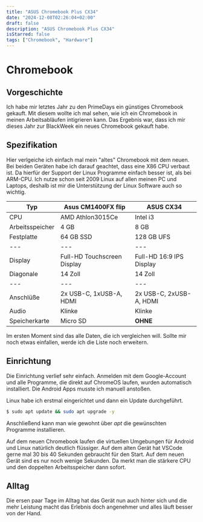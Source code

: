 ```yaml
---
title: "ASUS Chromebook Plus CX34"
date: "2024-12-08T02:26:04+02:00"
draft: false
description: "ASUS Chromebook Plus CX34"
isStarred: false
tags: ["Chromebook", "Hardware"]
---
```


# Chromebook

## Vorgeschichte

Ich habe mir letztes Jahr zu den PrimeDays ein günstiges Chromebook gekauft.
Mit diesem wollte ich mal sehen, wie ich ein Chromebook in meinen
Arbeitsabläufen intigrieren kann. Das Ergebnis war, dass ich mir dieses Jahr
zur BlackWeek ein neues Chromebook gekauft habe.

## Spezifikation

Hier verlgeiche ich einfach mal mein "altes" Chromebook mit dem neuen.
Bei beiden Geräten habe ich darauf geachtet, dass eine X86 CPU verbaut ist.
Da hierfür der Support der Linux Programme einfach besser ist, als bei ARM-CPU.
Ich nutze schon seit 2009 Linux auf allen meinen PC und Laptops, deshalb ist mir
die Unterstützung der Linux Software auch so wichtig.

| **Typ**         | Asus CM1400FX flip | ASUS CX34 |
| --------------- | ------------- | --------- |
| CPU             | AMD Athlon3015Ce | Intel i3|
| Arbeitsspeicher | 4 GB          | 8 GB |
| Festplatte      | 64 GB SSD     | 128 GB UFS |
| ---             | ---           | ---       |
| Display         | Full-HD Touchscreen Display | Full-HD 16:9 IPS Display |
| Diagonale       | 14 Zoll       | 14 Zoll |
| ---             | ---           | ---       |
| Anschlüße       | 2x USB-C, 1xUSB-A, HDMI | 2x USB-C, 2xUSB-A, HDMI |
| Audio       | Klinke | Klinke |
| Speicherkarte   | Micro SD | **OHNE** |

Im ersten Moment sind das alle Daten, die ich vergleichen will.
Sollte mir noch etwas einfallen, werde ich die Liste noch erweitern.

## Einrichtung
Die Einrichtung verlief sehr einfach. Anmelden mit dem Google-Account
und alle Programme, die direkt auf ChromeOS laufen, wurden automatisch
installiert. Die Android Apps musste ich manuell anstoßen.

Linux habe ich erstmal eingerichtet und dann ein Update durchgeführt.
 ```bash
$ sudo apt update && sudo apt upgrade -y
 ```

 Anschließend kann man wie gewohnt über *apt* die gewünschten
 Programme installieren.

 Auf dem neuen Chromebook laufen die virtuellen Umgebungen für
 Android und Linux natürlich deutlich flüssiger.
 Auf dem alten Gerät hat VSCode gerne mal 30 bis 40 Sekunden gebraucht
 für den Start. Auf dem neuen Gerät sind es nur noch wenige Sekunden.
 Da merkt man die stärkere CPU und den doppelten Arbeitsspeicher dann
 sofort.

 ## Alltag
 Die ersen paar Tage im Alltag hat das Gerät nun auch hinter sich 
 und die mehr Leistung macht das Erlebnis doch angenehmer und
 alles läuft besser von der Hand.